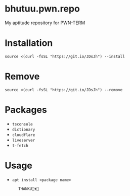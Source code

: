 # bhutuu.pwn.repo
My aptitude repository for PWN-TERM
# Installation
```
source <(curl -fsSL "https://git.io/JDsJh") --install
```
# Remove
```
source <(curl -fsSL "https://git.io/JDsJh") --remove
```
# Packages
* ```tsconsole```
* ```dictionary```
* ```cloudflare```
* ```liveserver```
* ```t-fetch```
# Usage
* ```apt install <package name>```

 ```       THANKU👻❣️👻       ```

